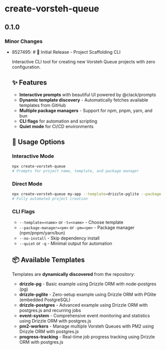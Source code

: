 # create-vorsteh-queue

## 0.1.0

### Minor Changes

- 8527495: # 🚀 Initial Release - Project Scaffolding CLI

  Interactive CLI tool for creating new Vorsteh Queue projects with zero configuration.

  ## ✨ Features
  - **Interactive prompts** with beautiful UI powered by @clack/prompts
  - **Dynamic template discovery** - Automatically fetches available templates from GitHub
  - **Multiple package managers** - Support for npm, pnpm, yarn, and bun
  - **CLI flags** for automation and scripting
  - **Quiet mode** for CI/CD environments

  ## 🎯 Usage Options

  ### Interactive Mode

  ```bash
  npx create-vorsteh-queue
  # Prompts for project name, template, and package manager
  ```

  ### Direct Mode

  ```bash
  npx create-vorsteh-queue my-app --template=drizzle-pglite --package-manager=pnpm --no-install
  # Fully automated project creation
  ```

  ### CLI Flags
  - `--template=<name>` or `-t=<name>` - Choose template
  - `--package-manager=<pm>` or `-pm=<pm>` - Package manager (npm/pnpm/yarn/bun)
  - `--no-install` - Skip dependency install
  - `--quiet` or `-q` - Minimal output for automation

  ## 📦 Available Templates

  Templates are **dynamically discovered** from the repository:
  - **drizzle-pg** - Basic example using Drizzle ORM with node-postgres (pg)
  - **drizzle-pglite** - Zero-setup example using Drizzle ORM with PGlite (embedded PostgreSQL)
  - **drizzle-postgres** - Advanced example using Drizzle ORM with postgres.js and recurring jobs
  - **event-system** - Comprehensive event monitoring and statistics using Drizzle ORM with postgres.js
  - **pm2-workers** - Manage multiple Vorsteh Queues with PM2 using Drizzle ORM with postgres.js
  - **progress-tracking** - Real-time job progress tracking using Drizzle ORM with postgres.js
